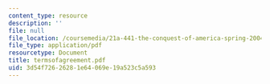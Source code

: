 ```yaml
---
content_type: resource
description: ''
file: null
file_location: /coursemedia/21a-441-the-conquest-of-america-spring-2004/3d54f72626281e64069e19a523c5a593_termsofagreement.pdf
file_type: application/pdf
resourcetype: Document
title: termsofagreement.pdf
uid: 3d54f726-2628-1e64-069e-19a523c5a593
---
```

